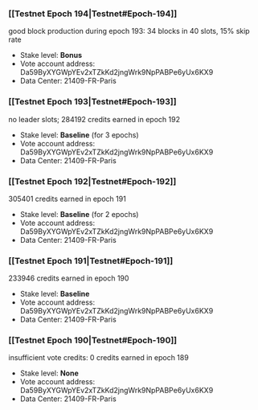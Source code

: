 ### [[Testnet Epoch 194|Testnet#Epoch-194]]
good block production during epoch 193: 34 blocks in 40 slots, 15% skip rate
* Stake level: **Bonus**
* Vote account address: Da59ByXYGWpYEv2xTZkKd2jngWrk9NpPABPe6yUx6KX9
* Data Center: 21409-FR-Paris
### [[Testnet Epoch 193|Testnet#Epoch-193]]
no leader slots; 284192 credits earned in epoch 192
* Stake level: **Baseline** (for 3 epochs)
* Vote account address: Da59ByXYGWpYEv2xTZkKd2jngWrk9NpPABPe6yUx6KX9
* Data Center: 21409-FR-Paris
### [[Testnet Epoch 192|Testnet#Epoch-192]]
305401 credits earned in epoch 191
* Stake level: **Baseline** (for 2 epochs)
* Vote account address: Da59ByXYGWpYEv2xTZkKd2jngWrk9NpPABPe6yUx6KX9
* Data Center: 21409-FR-Paris
### [[Testnet Epoch 191|Testnet#Epoch-191]]
233946 credits earned in epoch 190
* Stake level: **Baseline**
* Vote account address: Da59ByXYGWpYEv2xTZkKd2jngWrk9NpPABPe6yUx6KX9
* Data Center: 21409-FR-Paris
### [[Testnet Epoch 190|Testnet#Epoch-190]]
insufficient vote credits: 0 credits earned in epoch 189
* Stake level: **None**
* Vote account address: Da59ByXYGWpYEv2xTZkKd2jngWrk9NpPABPe6yUx6KX9
* Data Center: 21409-FR-Paris